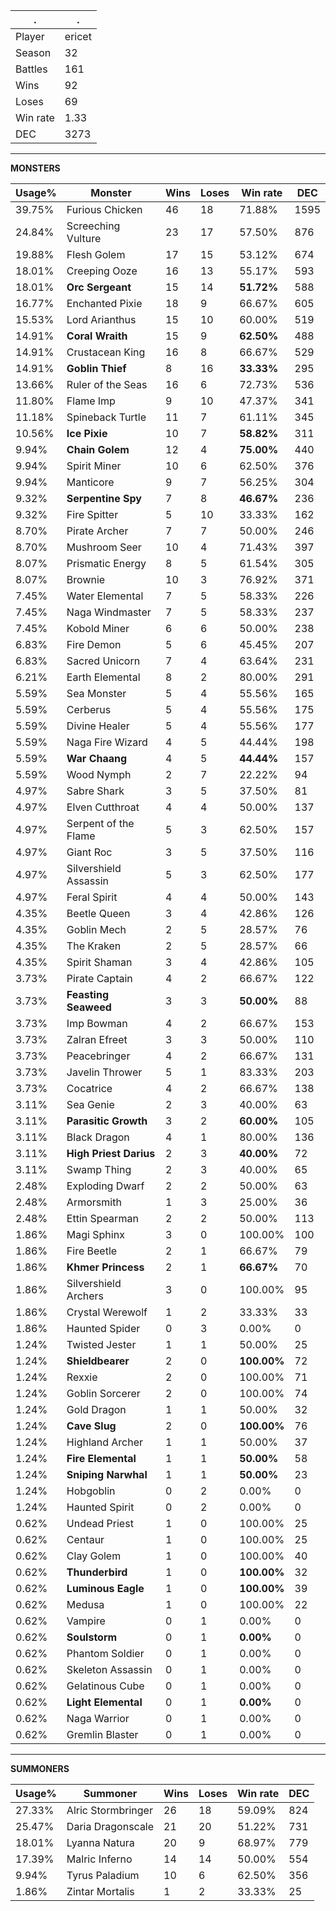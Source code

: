 .|.
|-|-
Player|ericet
Season|32
Battles|161
Wins|92
Loses|69
Win rate|1.33
DEC|3273

---
**MONSTERS**

Usage%|Monster|Wins|Loses|Win rate|DEC|
-|-|-|-|-|-|
39.75%|Furious Chicken|46|18|71.88%|1595|
24.84%|Screeching Vulture|23|17|57.50%|876|
19.88%|Flesh Golem|17|15|53.12%|674|
18.01%|Creeping Ooze|16|13|55.17%|593|
18.01%|**Orc Sergeant**|15|14|**51.72%**|588|
16.77%|Enchanted Pixie|18|9|66.67%|605|
15.53%|Lord Arianthus|15|10|60.00%|519|
14.91%|**Coral Wraith**|15|9|**62.50%**|488|
14.91%|Crustacean King|16|8|66.67%|529|
14.91%|**Goblin Thief**|8|16|**33.33%**|295|
13.66%|Ruler of the Seas|16|6|72.73%|536|
11.80%|Flame Imp|9|10|47.37%|341|
11.18%|Spineback Turtle|11|7|61.11%|345|
10.56%|**Ice Pixie**|10|7|**58.82%**|311|
9.94%|**Chain Golem**|12|4|**75.00%**|440|
9.94%|Spirit Miner|10|6|62.50%|376|
9.94%|Manticore|9|7|56.25%|304|
9.32%|**Serpentine Spy**|7|8|**46.67%**|236|
9.32%|Fire Spitter|5|10|33.33%|162|
8.70%|Pirate Archer|7|7|50.00%|246|
8.70%|Mushroom Seer|10|4|71.43%|397|
8.07%|Prismatic Energy|8|5|61.54%|305|
8.07%|Brownie|10|3|76.92%|371|
7.45%|Water Elemental|7|5|58.33%|226|
7.45%|Naga Windmaster|7|5|58.33%|237|
7.45%|Kobold Miner|6|6|50.00%|238|
6.83%|Fire Demon|5|6|45.45%|207|
6.83%|Sacred Unicorn|7|4|63.64%|231|
6.21%|Earth Elemental|8|2|80.00%|291|
5.59%|Sea Monster|5|4|55.56%|165|
5.59%|Cerberus|5|4|55.56%|175|
5.59%|Divine Healer|5|4|55.56%|177|
5.59%|Naga Fire Wizard|4|5|44.44%|198|
5.59%|**War Chaang**|4|5|**44.44%**|157|
5.59%|Wood Nymph|2|7|22.22%|94|
4.97%|Sabre Shark|3|5|37.50%|81|
4.97%|Elven Cutthroat|4|4|50.00%|137|
4.97%|Serpent of the Flame|5|3|62.50%|157|
4.97%|Giant Roc|3|5|37.50%|116|
4.97%|Silvershield Assassin|5|3|62.50%|177|
4.97%|Feral Spirit|4|4|50.00%|143|
4.35%|Beetle Queen|3|4|42.86%|126|
4.35%|Goblin Mech|2|5|28.57%|76|
4.35%|The Kraken|2|5|28.57%|66|
4.35%|Spirit Shaman|3|4|42.86%|105|
3.73%|Pirate Captain|4|2|66.67%|122|
3.73%|**Feasting Seaweed**|3|3|**50.00%**|88|
3.73%|Imp Bowman|4|2|66.67%|153|
3.73%|Zalran Efreet|3|3|50.00%|110|
3.73%|Peacebringer|4|2|66.67%|131|
3.73%|Javelin Thrower|5|1|83.33%|203|
3.73%|Cocatrice|4|2|66.67%|138|
3.11%|Sea Genie|2|3|40.00%|63|
3.11%|**Parasitic Growth**|3|2|**60.00%**|105|
3.11%|Black Dragon|4|1|80.00%|136|
3.11%|**High Priest Darius**|2|3|**40.00%**|72|
3.11%|Swamp Thing|2|3|40.00%|65|
2.48%|Exploding Dwarf|2|2|50.00%|63|
2.48%|Armorsmith|1|3|25.00%|36|
2.48%|Ettin Spearman|2|2|50.00%|113|
1.86%|Magi Sphinx|3|0|100.00%|100|
1.86%|Fire Beetle|2|1|66.67%|79|
1.86%|**Khmer Princess**|2|1|**66.67%**|70|
1.86%|Silvershield Archers|3|0|100.00%|95|
1.86%|Crystal Werewolf|1|2|33.33%|33|
1.86%|Haunted Spider|0|3|0.00%|0|
1.24%|Twisted Jester|1|1|50.00%|25|
1.24%|**Shieldbearer**|2|0|**100.00%**|72|
1.24%|Rexxie|2|0|100.00%|71|
1.24%|Goblin Sorcerer|2|0|100.00%|74|
1.24%|Gold Dragon|1|1|50.00%|32|
1.24%|**Cave Slug**|2|0|**100.00%**|76|
1.24%|Highland Archer|1|1|50.00%|37|
1.24%|**Fire Elemental**|1|1|**50.00%**|58|
1.24%|**Sniping Narwhal**|1|1|**50.00%**|23|
1.24%|Hobgoblin|0|2|0.00%|0|
1.24%|Haunted Spirit|0|2|0.00%|0|
0.62%|Undead Priest|1|0|100.00%|25|
0.62%|Centaur|1|0|100.00%|25|
0.62%|Clay Golem|1|0|100.00%|40|
0.62%|**Thunderbird**|1|0|**100.00%**|32|
0.62%|**Luminous Eagle**|1|0|**100.00%**|39|
0.62%|Medusa|1|0|100.00%|22|
0.62%|Vampire|0|1|0.00%|0|
0.62%|**Soulstorm**|0|1|**0.00%**|0|
0.62%|Phantom Soldier|0|1|0.00%|0|
0.62%|Skeleton Assassin|0|1|0.00%|0|
0.62%|Gelatinous Cube|0|1|0.00%|0|
0.62%|**Light Elemental**|0|1|**0.00%**|0|
0.62%|Naga Warrior|0|1|0.00%|0|
0.62%|Gremlin Blaster|0|1|0.00%|0|

---
**SUMMONERS**

Usage%|Summoner|Wins|Loses|Win rate|DEC|
-|-|-|-|-|-|
27.33%|Alric Stormbringer|26|18|59.09%|824|
25.47%|Daria Dragonscale|21|20|51.22%|731|
18.01%|Lyanna Natura|20|9|68.97%|779|
17.39%|Malric Inferno|14|14|50.00%|554|
9.94%|Tyrus Paladium|10|6|62.50%|356|
1.86%|Zintar Mortalis|1|2|33.33%|25|
